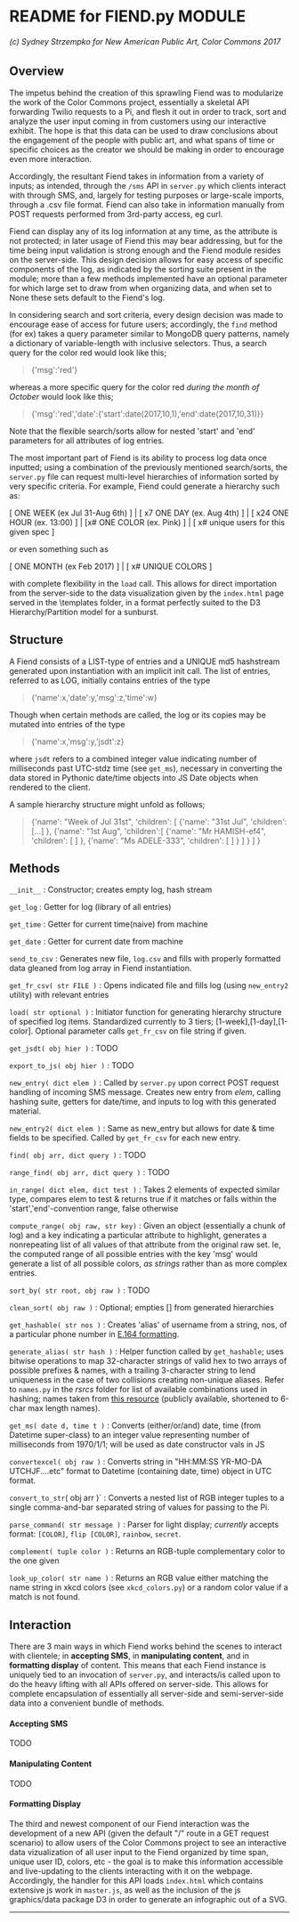 # README for FIEND.py MODULE
###### (c) Sydney Strzempko for New American Public Art, Color Commons 2017

## Overview

The impetus behind the creation of this sprawling Fiend was to modularize the work of the Color Commons project, essentially a skeletal API forwarding Twilio requests to a Pi, and flesh it out in order to track, sort and analyze the user input coming in from customers using our interactive exhibit. The hope is that this data can be used to draw conclusions about the engagement of the people with public art, and what spans of time or specific choices as the creator we should be making in order to encourage even more interaction.

Accordingly, the resultant Fiend takes in information from a variety of inputs; as intended, through the `/sms` API in `server.py` which clients interact with through SMS, and, largely for testing purposes or large-scale imports, through a .csv file format. Fiend can also take in information manually from POST requests performed from 3rd-party access, eg curl.

Fiend can display any of its log information at any time, as the attribute is not protected; in later usage of Fiend this may bear addressing, but for the time being input validation is strong enough and the Fiend module resides on the server-side. This design decision allows for easy access of specific components of the log, as indicated by the sorting suite present in the module; more than a few methods implemented have an optional parameter for which large set to draw from when organizing data, and when set to None these sets default to the Fiend's log.

In considering search and sort criteria, every design decision was made to encourage ease of access for future users; accordingly, the `find` method (for ex) takes a query parameter similar to MongoDB query patterns, namely a dictionary of variable-length with inclusive selectors. Thus, a search query for the color red would look like this;
> {'msg':'red'}

whereas a more specific query for the color red *during the month of October* would look like this;
> {'msg':'red','date':{'start':date(2017,10,1),'end':date(2017,10,31)}} 

Note that the flexible search/sorts allow for nested 'start' and 'end' parameters for all attributes of log entries.

The most important part of Fiend is its ability to process log data once inputted; using a combination of the previously mentioned search/sorts, the `server.py` file can request multi-level hierarchies of information sorted by very specific criteria. For example, Fiend could generate a hierarchy such as:

[ ONE WEEK (ex Jul 31-Aug 6th) ] | [ x7 ONE DAY (ex. Aug 4th) ] | [ x24 ONE HOUR (ex. 13:00) ] | [x# ONE COLOR (ex. Pink) ] | [ x# unique users for this given spec ]

or even something such as

[ ONE MONTH (ex Feb 2017) ] | [ x# UNIQUE COLORS ]

with complete flexibility in the `load` call. This allows for direct importation from the server-side to the data visualization given by the `index.html` page served in the \templates folder, in a format perfectly suited to the D3 Hierarchy/Partition model for a sunburst.

## Structure

A Fiend consists of a LIST-type of entries and a UNIQUE md5 hashstream generated upon instantiation with an implicit init call.
The list of entries, referred to as LOG, initially contains entries of the type
> {'name':x,'date':y,'msg':z,'time':w}

Though when certain methods are called, the log or its copies may be mutated into entries of the type
> {'name':x,'msg':y,'jsdt':z}

where `jsdt` refers to a combined integer value indicating number of milliseconds past UTC-stdz time (see `get_ms`), necessary in converting the data stored in Pythonic date/time objects into JS Date objects when rendered to the client. 

A sample hierarchy structure might unfold as follows;
> {'name': "Week of Jul 31st", 'children': [
>	{'name': "31st Jul", 'children': [...] },
>	{'name': "1st Aug", 'children':[
>		{'name': "Mr HAMISH-ef4", 'children': [ ] },
>		{'name': "Ms ADELE-333", 'children': [ ] }
>		] }
>	 ] }  

## Methods

`__init__` : Constructor; creates empty log, hash stream

`get_log` : Getter for log (library of all entries)

`get_time` : Getter for current time(naive) from machine

`get_date` : Getter for current date from machine

`send_to_csv` : Generates new file, `log.csv` and fills with properly formatted data gleaned from log array in Fiend instantiation.

`get_fr_csv( str FILE )` : Opens indicated file and fills log (using `new_entry2` utility) with relevant entries

`load( str optional )` : Initiator function for generating hierarchy structure of specified log items. Standardized currently to 3 tiers; [1-week],[1-day],[1-color]. Optional parameter calls `get_fr_csv` on file string if given.

`get_jsdt( obj hier )` : TODO

`export_to_js( obj hier )` : TODO

`new_entry( dict elem )` : Called by `server.py` upon correct POST request handling of incoming SMS message. Creates new entry from *elem*, calling hashing suite, getters for date/time, and inputs to log with this generated material.

`new_entry2( dict elem )` : Same as new_entry but allows for date & time fields to be specified. Called by `get_fr_csv` for each new entry.

`find( obj arr, dict query )` : TODO 

`range_find( obj arr, dict query )` : TODO

`in_range( dict elem, dict test )` : Takes 2 elements of expected similar type, compares elem to test & returns true if it matches or falls within the 'start','end'-convention range, false otherwise

`compute_range( obj raw, str key)` : Given an object (essentially a chunk of log) and a key indicating a particular attribute to highlight, generates a nonrepeating list of all values of that attribute from the original raw set. Ie, the computed range of all possible entries with the key 'msg' would generate a list of all possible colors, *as strings* rather than as more complex entries.

`sort_by( str root, obj raw )` : TODO

`clean_sort( obj raw )` : Optional; empties [] from generated hierarchies

`get_hashable( str nos )` : Creates 'alias' of username from a string, nos, of a particular phone number in [E.164 formatting](https://support.twilio.com/hc/en-us/articles/223183008-Formatting-International-Phone-Numbers).

`generate_alias( str hash )` : Helper function called by `get_hashable`; uses bitwise operations to map 32-character strings of valid hex to two arrays of possible prefixes & names, with a trailing 3-character string to lend uniqueness in the case of two collisions creating non-unique aliases. Refer to `names.py` in the *rsrcs* folder for list of available combinations used in hashing; names taken from [this resource](https://www.ssa.gov/oact/babynames/limits.html) (publicly available, shortened to 6-char max length names).

`get_ms( date d, time t )` : Converts (either/or/and) date, time (from Datetime super-class) to an integer value representing number of milliseconds from 1970/1/1; will be used as date constructor vals in JS

`convertexcel( obj raw )` : Converts string in "HH:MM:SS YR-MO-DA UTCHJF....etc" format to Datetime (containing date, time) object in UTC format.

`convert_to_str`( obj arr )` : Converts a nested list of RGB integer tuples to a single comma-and-bar separated string of values for passing to the Pi.

`parse_command( str message )` : Parser for light display; *currently* accepts format: `[COLOR]`, `flip [COLOR]`, `rainbow`, `secret`.

`complement( tuple color )` : Returns an RGB-tuple complementary color to the one given

`look_up_color( str name )` : Returns an RGB value either matching the name string in xkcd colors (see `xkcd_colors.py`) or a random color value if a match is not found.

## Interaction

There are 3 main ways in which Fiend works behind the scenes to interact with clientele; in **accepting SMS**, in **manipulating content**, and in **formatting display** of content. This means that each Fiend instance is uniquely tied to an invocation of `server.py`, and interacts/is called upon to do the heavy lifting with all APIs offered on server-side. This allows for complete encapsulation of essentially all server-side and semi-server-side data into a convenient bundle of methods.

#### Accepting SMS

TODO

#### Manipulating Content

TODO

#### Formatting Display

The third and newest component of our Fiend interaction was the development of a new API (given the default "/" route in a GET request scenario) to allow users of the Color Commons project to see an interactive data vizualization of all user input to the Fiend organized by time span, unique user ID, colors, etc - the goal is to make this information accessible and live-updating to the clients interacting with it on the webpage. Accordingly, the handler for this API loads `index.html` which contains extensive js work in `master.js`, as well as the inclusion of the js graphics/data package D3 in order to generate an infographic out of a SVG. 


___

